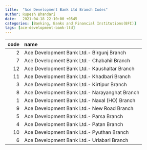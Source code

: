 ```yaml
---
title:  "Ace Development Bank Ltd Branch Codes"
author: Rupesh Bhandari
date:   2021-04-18 22:10:00 +0545
categories: [Banking, Banks and Financial Institutions(BFI)]
tags: [ace-development-bank-ltd]
---
```


|   code | name                                          |
|-------:|:----------------------------------------------|
|      2 | Ace Development Bank Ltd.- Birgunj Branch     |
|      7 | Ace Development Bank Ltd.- Chabahil Branch    |
|     12 | Ace Development Bank Ltd.- Kaushaltar Branch  |
|     11 | Ace Development Bank Ltd.- Khadbari Branch    |
|      3 | Ace Development Bank Ltd.- Kirtipur Branch    |
|      8 | Ace Development Bank Ltd.- Narayanghat Branch |
|      1 | Ace Development Bank Ltd.- Naxal (HO) Branch  |
|      9 | Ace Development Bank Ltd.- New Road Branch    |
|      5 | Ace Development Bank Ltd.- Parsa Branch       |
|      4 | Ace Development Bank Ltd.- Patan Branch       |
|     10 | Ace Development Bank Ltd.- Pyuthan Branch     |
|      6 | Ace Development Bank Ltd.- Urlabari Branch    |